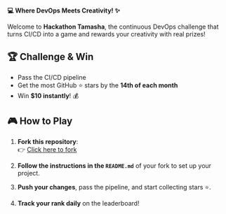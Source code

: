 **💻 Where DevOps Meets Creativity! ✨**

Welcome to **Hackathon Tamasha**, the continuous DevOps challenge that turns CI/CD into a game and rewards your creativity with real prizes!

## 🏆 Challenge & Win
- Pass the CI/CD pipeline
- Get the most GitHub ⭐ stars by the **14th of each month**
- Win **$10 instantly**! 💰

## 🎮 How to Play

1. **Fork this repository**:  
   👉 [Click here to fork](https://github.com/javanile/mush-get-started)

2. **Follow the instructions in the `README.md`** of your fork to set up your project.

3. **Push your changes**, pass the pipeline, and start collecting stars ⭐.

4. **Track your rank daily** on the leaderboard!
